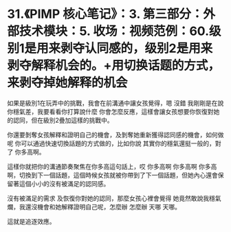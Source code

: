 # 31.《PIMP 核心笔记》：3. 第三部分：外部技术模块：5. 收场：视频范例：60.级别1是用来剥夺认同感的，级别2是用来剥夺解释机会的。+用切换话题的方式，来剥夺掉她解释的机会

如果是級別1在玩弄中的挑戰，我會在前溝通中讓女孩覺得，嗯 沒錯 我剛剛是在說你穩氣差，我要看看你打算說什麼 你會怎麼反應，這樣會讓女孩想要你恢復對她的認同，但在級別2疊加這樣的挑戰中。

你還要剝奪女孩解釋和證明自己的機會，及剝奪她重新獲得認同感的機會，如何做呢 你可以通過快速切換話題的方式做的，比如你說 其實你的穩氣還挺一般的，對了 你多高啊。

這樣你就把你的溝通節奏聚焦在你多高這句話上，哎 你多高啊 你多高啊 你多高啊，切換到下一個話題，這個時候女孩就被你帶到了下一個話題，但她內心還會保留著這個小小的沒有被滿足的認同感。

沒有被滿足的需求 及恢復你對她的認同，那麼女孩心裡會覺得 她竟然敢說我穩氣爛，我還沒機會和她解釋證明自己呢，怎麼辦 怎麼辦 天哪 天哪。

這就是追逐效應。
